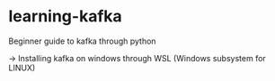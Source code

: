 # learning-kafka
Beginner guide to kafka through python

-> Installing kafka on windows through WSL (Windows subsystem for LINUX)

